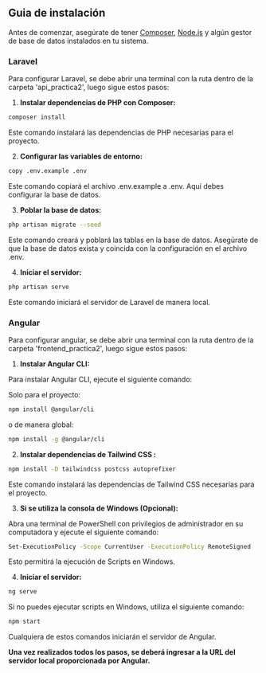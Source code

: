 ## Guia de instalación

Antes de comenzar, asegúrate de tener [Composer](https://getcomposer.org/), [Node.js](https://nodejs.org/en) y algún gestor de base de datos instalados en tu sistema.

### Laravel

Para configurar Laravel, se debe abrir una terminal con la ruta dentro de la carpeta 'api_practica2', luego sigue estos pasos:

1. **Instalar dependencias de PHP con Composer:**

```bash
composer install
```

Este comando instalará las dependencias de PHP necesarias para el proyecto.

2. **Configurar las variables de entorno:**

```bash
copy .env.example .env
```

Este comando copiará el archivo .env.example a .env. Aquí debes configurar la base de datos.

3. **Poblar la base de datos:**

```bash
php artisan migrate --seed
```

Este comando creará y poblará las tablas en la base de datos. Asegúrate de que la base de datos exista y coincida con la configuración en el archivo .env.

4. **Iniciar el servidor:**

```bash
php artisan serve
```

Este comando iniciará el servidor de Laravel de manera local.

### Angular

Para configurar angular, se debe abrir una terminal con la ruta dentro de la carpeta 'frontend_practica2', luego sigue estos pasos:

1. **Instalar Angular CLI:**

Para instalar Angular CLI, ejecute el siguiente comando:

Solo para el proyecto:

```bash
npm install @angular/cli
```

o de manera global:

```bash
npm install -g @angular/cli
```
2. **Instalar dependencias de Tailwind CSS :**

```bash
npm install -D tailwindcss postcss autoprefixer
```

Este comando instalará las dependencias de Tailwind CSS necesarias para el proyecto.


3. **Si se utiliza la consola de Windows (Opcional):**

Abra una terminal de PowerShell con privilegios de administrador en su computadora y ejecute el siguiente comando:

```bash
Set-ExecutionPolicy -Scope CurrentUser -ExecutionPolicy RemoteSigned
```

Esto permitirá la ejecución de Scripts en Windows.

4. **Iniciar el servidor:**

```bash
ng serve
```

Si no puedes ejecutar scripts en Windows, utiliza el siguiente comando:

```bash
npm start
```

Cualquiera de estos comandos iniciarán el servidor de Angular.

**Una vez realizados todos los pasos, se deberá ingresar a la URL del servidor local proporcionada por Angular.**